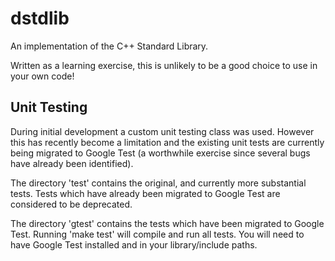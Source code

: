# dstdlib

An implementation of the C++ Standard Library.

Written as a learning exercise, this is unlikely to be a
good choice to use in your own code!

## Unit Testing

During initial development a custom unit testing class was used.
However this has recently become a limitation and the existing unit tests
are currently being migrated to Google Test (a worthwhile exercise since
several bugs have already been identified).

The directory 'test' contains the original, and currently more substantial
tests. Tests which have already been migrated to Google Test are considered
to be deprecated.

The directory 'gtest' contains the tests which have been migrated to 
Google Test. Running 'make test' will compile and run all tests.
You will need to have Google Test installed and in your library/include
paths.
